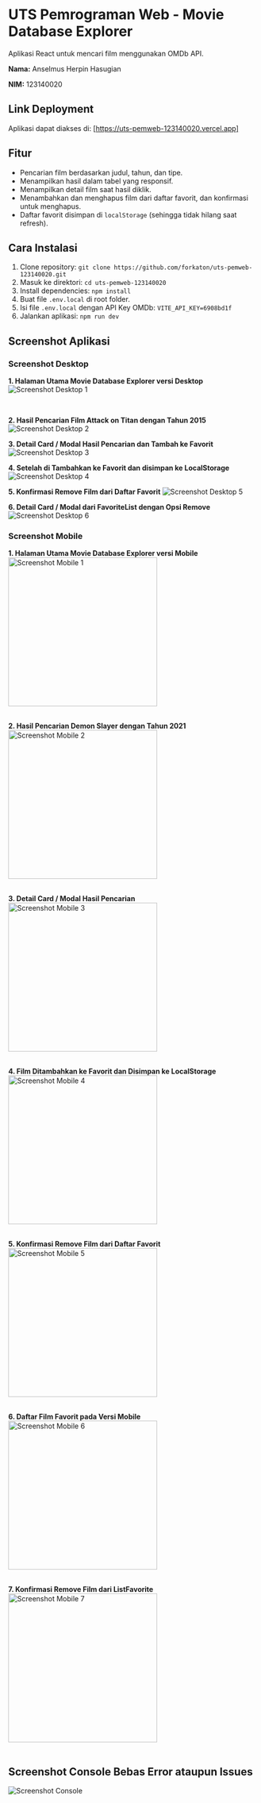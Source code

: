 # UTS Pemrograman Web - Movie Database Explorer

Aplikasi React untuk mencari film menggunakan OMDb API.

**Nama:** Anselmus Herpin Hasugian
<br>

**NIM:** 123140020

## Link Deployment

Aplikasi dapat diakses di: [https://uts-pemweb-123140020.vercel.app]

## Fitur

* Pencarian film berdasarkan judul, tahun, dan tipe.
* Menampilkan hasil dalam tabel yang responsif.
* Menampilkan detail film saat hasil diklik.
* Menambahkan dan menghapus film dari daftar favorit, dan konfirmasi untuk menghapus.
* Daftar favorit disimpan di `localStorage` (sehingga tidak hilang saat refresh).

## Cara Instalasi

1.  Clone repository: `git clone https://github.com/forkaton/uts-pemweb-123140020.git`
2.  Masuk ke direktori: `cd uts-pemweb-123140020`
3.  Install dependencies: `npm install`
4.  Buat file `.env.local` di root folder.
5.  Isi file `.env.local` dengan API Key OMDb: `VITE_API_KEY=6908bd1f `
6.  Jalankan aplikasi: `npm run dev`

## Screenshot Aplikasi

### Screenshot Desktop

**1. Halaman Utama Movie Database Explorer versi Desktop**
![Screenshot Desktop 1](./desktop1.png)

<br>

**2. Hasil Pencarian Film Attack on Titan dengan Tahun 2015**
![Screenshot Desktop 2](./desktop2.png)
<br>

**3. Detail Card / Modal Hasil Pencarian dan Tambah ke Favorit**
![Screenshot Desktop 3](./desktop3.png)
<br>

**4. Setelah di Tambahkan ke Favorit dan disimpan ke LocalStorage**
![Screenshot Desktop 4](./desktop4.png)
<br>

**5. Konfirmasi Remove Film dari Daftar Favorit**
![Screenshot Desktop 5](./desktop5.png)
<br>

**6. Detail Card / Modal dari FavoriteList dengan Opsi Remove**
![Screenshot Desktop 6](./desktop6.png)
<br>

### Screenshot Mobile

**1. Halaman Utama Movie Database Explorer versi Mobile**
<br>
<img src="./mobile1.jpg" alt="Screenshot Mobile 1" width="300"/>
<br><br>

**2. Hasil Pencarian Demon Slayer dengan Tahun 2021**
<br>
<img src="./mobile2.jpg" alt="Screenshot Mobile 2" width="300"/>
<br><br>

**3. Detail Card / Modal Hasil Pencarian**
<br>
<img src="./mobile3.jpg" alt="Screenshot Mobile 3" width="300"/>
<br><br>

**4. Film Ditambahkan ke Favorit dan Disimpan ke LocalStorage**
<br>
<img src="./mobile4.jpg" alt="Screenshot Mobile 4" width="300"/>
<br><br>

**5. Konfirmasi Remove Film dari Daftar Favorit**
<br>
<img src="./mobile5.jpg" alt="Screenshot Mobile 5" width="300"/>
<br><br>

**6. Daftar Film Favorit pada Versi Mobile**
<br>
<img src="./mobile6.jpg" alt="Screenshot Mobile 6" width="300"/>
<br><br>

**7. Konfirmasi Remove Film dari ListFavorite**
<br>
<img src="./mobile7.jpg" alt="Screenshot Mobile 7" width="300"/>
<br><br>

## Screenshot Console Bebas Error ataupun Issues

![Screenshot Console](./bukticonsole.png)
